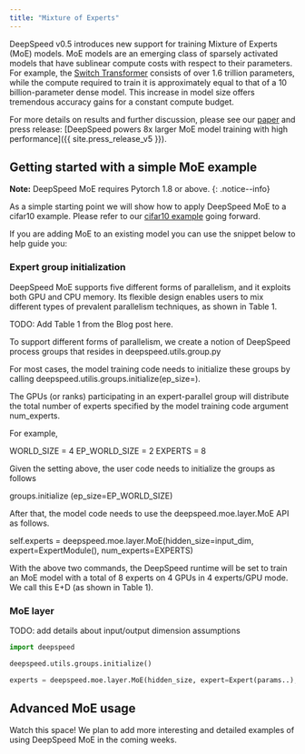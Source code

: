 ```yaml
---
title: "Mixture of Experts"
---
```


DeepSpeed v0.5 introduces new support for training Mixture of Experts (MoE) models. MoE models are an emerging class of sparsely activated models that have sublinear compute costs with respect to their parameters. For example, the [Switch Transformer](https://arxiv.org/abs/2101.03961) consists of over 1.6 trillion parameters, while the compute required to train it is approximately equal to that of a 10 billion-parameter dense model. This increase in model size offers tremendous accuracy gains for a constant compute budget.

For more details on results and further discussion, please see our [paper](https://aka.ms/zcode_moe) and press
release: [DeepSpeed powers 8x larger MoE model training with high performance]({{ site.press_release_v5 }}).

## Getting started with a simple MoE example

**Note:** DeepSpeed MoE requires Pytorch 1.8 or above.
{: .notice--info}

As a simple starting point we will show how to apply DeepSpeed MoE to a cifar10 example. Please refer to
our [cifar10 example](https://github.com/microsoft/DeepSpeedExamples/tree/master/cifar) going forward.

If you are adding MoE to an existing model you can use the snippet below to help guide you:


### Expert group initialization

DeepSpeed MoE supports five different forms of parallelism, and it exploits both GPU and CPU memory. Its flexible design enables users to mix different types of prevalent parallelism techniques, as shown in Table 1.

TODO: Add Table 1 from the Blog post here.

To support different forms of parallelism, we create a notion of DeepSpeed process groups that resides in deepspeed.utils.group.py

For most cases, the model training code needs to initialize these groups by calling deepspeed.utilis.groups.initialize(ep_size=<desired expert-parallel world size>).

The GPUs (or ranks) participating in an expert-parallel group will distribute the total number of experts specified by the model training code argument num_experts.

For example, 

WORLD_SIZE = 4
EP_WORLD_SIZE = 2
EXPERTS = 8

Given the setting above, the user code needs to initialize the groups as follows

groups.initialize (ep_size=EP_WORLD_SIZE)

After that, the model code needs to use the deepspeed.moe.layer.MoE API as follows.

self.experts = deepspeed.moe.layer.MoE(hidden_size=input_dim, expert=ExpertModule(), num_experts=EXPERTS)

With the above two commands, the DeepSpeed runtime will be set to train an MoE model with a total of 8 experts on 4 GPUs in 4 experts/GPU mode. We call this E+D (as shown in Table 1).


### MoE layer

TODO: add details about input/output dimension assumptions

```python
import deepspeed

deepspeed.utils.groups.initialize()

experts = deepspeed.moe.layer.MoE(hidden_size, expert=Expert(params..), num_experts=num_experts, k=2)
```

<!--
hidden_size (int): the hidden dimension of the model.
expert (torch.nn.Module): the torch module that defines the expert (e.g., MLP, torch.linear).
num_experts (int, optional): default=1, the total number of experts per layer.
k (int, optional): default=1, top-k gating value, only supports k=1 or k=2.
output_dropout_prob (float, optional): default=0.5, output dropout probability.
capacity_factor (float, optional): default=1.0, the capacity of the expert at training time.
eval_capacity_factor (float, optional): default=1.0, the capacity of the expert at eval time.
min_capacity (int, optional): default=4, min number of tokens per expert.
noisy_gate_policy (str, optional): default=None, noisy gate policy, valid options are 'Jitter', 'RSample' or 'None'.
-->



## Advanced MoE usage

Watch this space! We plan to add more interesting and detailed examples of using DeepSpeed MoE in the coming weeks.
